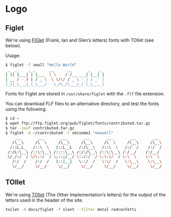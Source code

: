 # Logo

## Figlet

We're using [FIGlet] (Frank, Ian and Glen’s letters) fonts with TOIlet
(see below).

[Figlet]: https://en.wikipedia.org/wiki/FIGlet

Usage:

```bash
$ figlet -f small "Hello World"
 _  _     _ _      __      __       _    _
| || |___| | |___  \ \    / /__ _ _| |__| |
| __ / -_) | / _ \  \ \/\/ / _ \ '_| / _` |
|_||_\___|_|_\___/   \_/\_/\___/_| |_\__,_|
```

Fonts for Figlet are stored in `/usr/share/figlet` with the `.flf` file
extension.

You can download FLF files to an alternative directory, and test the fonts
using the following:

```bash
$ cd ~
$ wget ftp://ftp.figlet.org/pub/figlet/fonts/contributed.tar.gz
$ tar -zxvf contributed.tar.gz
$ figlet -d ~/contributed -f smisome1 "maxwell"
    ___       ___       ___       ___       ___       ___       ___
   /\__\     /\  \     /\__\     /\__\     /\  \     /\__\     /\__\
  /::L_L_   /::\  \   |::L__L   /:/\__\   /::\  \   /:/  /    /:/  /
 /:/L:\__\ /::\:\__\ /::::\__\ /:/:/\__\ /::\:\__\ /:/__/    /:/__/
 \/_/:/  / \/\::/  / \;::;/__/ \::/:/  / \:\:\/  / \:\  \    \:\  \
   /:/  /    /:/  /   |::|__|   \::/  /   \:\/  /   \:\__\    \:\__\
   \/__/     \/__/     \/__/     \/__/     \/__/     \/__/     \/__/
```

## TOIlet

We're using [TOIlet] (The Other Implementation’s letters) for the output
of the letters used in the header of the site.

```bash
toilet -d docs/figlet -f slant --filter metal redconfetti
```

[TOIlet]: https://caca.zoy.org/wiki/toilet
